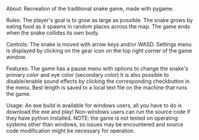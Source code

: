 About:
Recreation of the traditional snake game, made with pygame.

Rules:
The player's goal is to grow as large as possible.
The snake grows by eating food as it spawns in random places across the map.
The game ends when the snake collides its own body.

Controls:
The snake is moved with arrow keys and/or WASD.
Settings menu is displayed by clicking on the gear icon on the top right corner of the game window.

Features:
The game has a pause menu with options to change the snake's primary color and eye color (secondary color)
It is also possible to disable/enable sound effects by clicking the corresponding checkbutton in the menu.
Best length is saved to a local text file on the machine that runs the game.

Usage:
An exe build is available for windows users, all you have to do is download the exe and play!
Non-windows users can run the source code if they have python installed.
NOTE: the game is not tested on operating systems other than windows, so issues may be encountered and source code modification might be necessary for operation.
